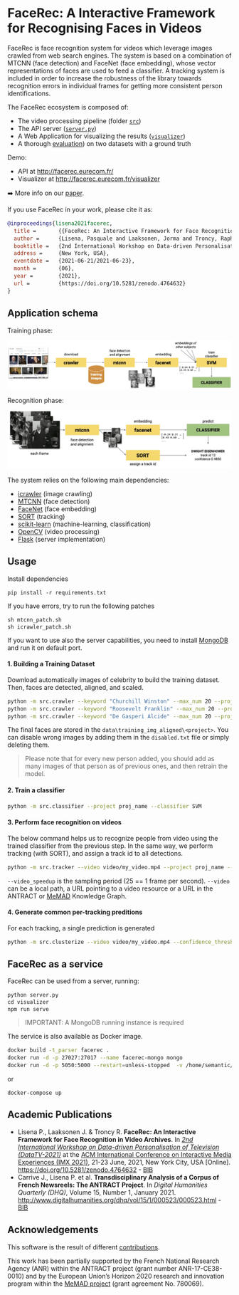 FaceRec: A Interactive Framework for Recognising Faces in Videos
============================================================

FaceRec is face recognition system for videos which leverage images crawled from web search engines. The system is based on a combination of MTCNN (face detection) and FaceNet (face embedding), whose vector representations of faces are used to feed a classifier. A tracking system is included in order to increase the robustness of the library towards recognition errors in individual frames for getting more consistent person identifications.

The FaceRec ecosystem is composed of:
- The video processing pipeline (folder [`src`](./src))
- The API server ([`server.py`](./server.py))
- A Web Application for visualizing the results ([`visualizer`](./visualizer))
- A thorough [evaluation](./evaluation)) on two datasets with a ground truth 

Demo:
- API at http://facerec.eurecom.fr/
- Visualizer at http://facerec.eurecom.fr/visualizer

:arrow_right: More info on our [paper](https://zenodo.org/record/4764633#.YMNlx5MzZQI).

If you use FaceRec in your work, please cite it as:
```bib
@inproceedings{lisena2021facerec,
  title =       {{FaceRec: An Interactive Framework for Face Recognition in Video Archives}},
  author =      {Lisena, Pasquale and Laaksonen, Jorma and Troncy, Rapha\"{e}l},
  booktitle =   {2nd International Workshop on Data-driven Personalisation of Television (DataTV-2021)},
  address =     {New York, USA},
  eventdate =   {2021-06-21/2021-06-23},
  month =       {06},
  year =        {2021},
  url =         {https://doi.org/10.5281/zenodo.4764632}
}
```


## Application schema

Training phase: 

![Training](./assets/training.jpg)

Recognition phase:

![Recognition](./assets/prediction.jpg)

The system relies on the following main dependencies:
- [icrawler](https://github.com/hellock/icrawler) (image crawling)
- [MTCNN](https://github.com/ipazc/mtcnn) (face detection)
- [FaceNet](https://github.com/davidsandberg/facenet) (face embedding)
- [SORT](https://github.com/Linzaer/Face-Track-Detect-Extract) (tracking)
- [scikit-learn](https://scikit-learn.org/) (machine-learning, classification)
- [OpenCV](https://github.com/opencv/opencv-python) (video processing)
- [Flask](https://flask.palletsprojects.com/en/1.1.x/) (server implementation)

## Usage

Install dependencies

    pip install -r requirements.txt
    
If you have errors, try to run the following patches

    sh mtcnn_patch.sh
    sh icrawler_patch.sh
    
If you want to use also the server capabilities, you need to install [MongoDB](mongodb.com) and run it on default port.

#### 1. Building a Training Dataset
Download automatically images of celebrity to build the training dataset.
Then, faces are detected, aligned, and scaled.
```sh
python -m src.crawler --keyword "Churchill Winston" --max_num 20 --project proj_name
python -m src.crawler --keyword "Roosevelt Franklin" --max_num 20 --project proj_name
python -m src.crawler --keyword "De Gasperi Alcide" --max_num 20 --project proj_name
```

The final faces are stored in the `data\training_img_aligned\<project>`.
You can disable wrong images by adding them in the `disabled.txt` file or simply deleting them.

> Please note that for every new person added, you should add as many images of that person as of previous ones, and then retrain the model.

#### 2. Train a classifier 
```sh
python -m src.classifier --project proj_name --classifier SVM
```
#### 3. Perform face recognition on videos

The below command helps us to recognize people from video using the trained classifier from the previous step.
In the same way, we perform tracking (with SORT), and assign a track id to all detections.
```sh
python -m src.tracker --video video/my_video.mp4 --project proj_name --video_speedup 25
```

`--video_speedup` is the sampling period (25 == 1 frame per second).
`--video` can be a local path, a URL pointing to a video resource or a URL in the ANTRACT or [MeMAD](http://data.memad.eu) Knowledge Graph.

         
#### 4. Generate common per-tracking preditions
For each tracking, a single prediction is generated 
```sh
python -m src.clusterize --video video/my_video.mp4 --confidence_threshold 0.7 --dominant_ratio 0.8 --merge_cluster
```

## FaceRec as a service

FaceRec can be used from a server, running: 

    python server.py
    cd visualizer
    npm run serve

> IMPORTANT: A MongoDB running instance is required

The service is also available as Docker image.

```sh
docker build -t_parser facerec .
docker run -d -p 27027:27017 --name facerec-mongo mongo
docker run -d -p 5050:5000 --restart=unless-stopped  -v /home/semantic/Repositories/Face-Celebrity-Recognition/video:/app/video -v /home/semantic/Repositories/Face-Celebrity-Recognition/data:/app/data -v /home/semantic/Repositories/Face-Celebrity-Recognition/config:/app/config --name facerec1 facerec
```

or 

```
docker-compose up
```

## Academic Publications

- Lisena P., Laaksonen J. & Troncy R. **FaceRec: An Interactive Framework for Face Recognition in Video Archives**. In *[2nd International Workshop on Data-driven Personalisation of Television (DataTV-2021)](http://datatv2021.iti.gr/)* at the [ACM International Conference on Interactive Media Experiences (IMX 2021)](https://imx.acm.org/2021/), 21-23 June, 2021, New York City, USA [Online]. https://doi.org/10.5281/zenodo.4764632 - [BIB](http://pasqlisena.github.io/publication/lisena2021facerec.bib)
- Carrive J., Lisena P. et al. **Transdisciplinary Analysis of a Corpus of French Newsreels: The ANTRACT Project**. In *Digital Humanities Quarterly (DHQ)*, Volume 15, Number 1, January 2021. http://www.digitalhumanities.org/dhq/vol/15/1/000523/000523.html - [BIB](http://pasqlisena.github.io/publication/carrive2021antract.bib)

## Acknowledgements

This software is the result of different [contributions](https://github.com/D2KLab/Face-Celebrity-Recognition/graphs/contributors).

This work has been partially supported by the French National Research Agency (ANR) within the ANTRACT project (grant number ANR-17-CE38-0010) and by the European Union’s Horizon 2020 research and innovation program within the [MeMAD project](https://memad.eu/) (grant agreement No. 780069).
